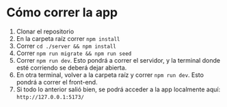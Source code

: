 # Cómo correr la app
1. Clonar el repositorio
2. En la carpeta raíz correr `npm install`
3. Correr `cd ./server && npm install`
4. Correr `npm run migrate && npm run seed`
5. Correr `npm run dev`. Esto pondrá a correr el servidor, y la terminal donde esté corriendo se deberá dejar abierta.
6. En otra terminal, volver a la carpeta raíz y correr `npm run dev`. Esto pondrá a correr el front-end.
7. Si todo lo anterior salió bien, se podrá acceder a la app localmente aquí: `http://127.0.0.1:5173/`
